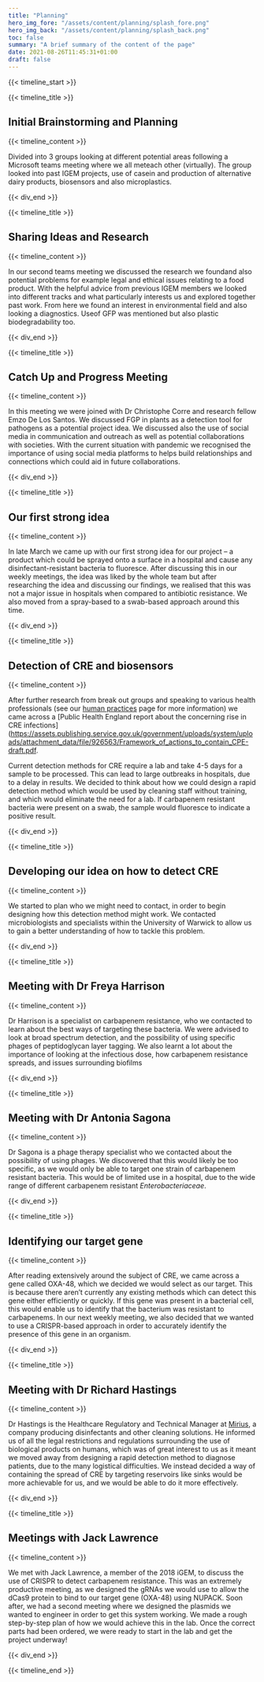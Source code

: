 ```yaml
---
title: "Planning"
hero_img_fore: "/assets/content/planning/splash_fore.png"
hero_img_back: "/assets/content/planning/splash_back.png"
toc: false
summary: "A brief summary of the content of the page"
date: 2021-08-26T11:45:31+01:00
draft: false
---
```


{{< timeline_start >}}

{{< timeline_title >}}

## Initial Brainstorming and Planning

{{< timeline_content >}}

Divided into 3 groups looking at different potential areas following a Microsoft
teams meeting where we all meteach other (virtually). The group looked into past
IGEM projects, use of casein and production of alternative dairy products,
biosensors and also microplastics.

{{< div_end >}}

{{< timeline_title >}}

## Sharing Ideas and Research

{{< timeline_content >}}

In our second teams meeting we discussed the research we foundand also potential
problems for example legal and ethical issues relating to a food product. With
the helpful advice from previous IGEM members we looked into different tracks
and what particularly interests us and explored together past work. From here we
found an interest in environmental field and also looking a diagnostics. Useof
GFP was mentioned but also plastic biodegradability too.

{{< div_end >}}

{{< timeline_title >}}

## Catch Up and Progress Meeting

{{< timeline_content >}}

In this meeting we were joined with Dr Christophe Corre and research fellow Emzo
De Los Santos. We discussed FGP in plants as a detection tool for pathogens as a
potential project idea. We discussed also the use of social media in
communication and outreach as well as potential collaborations with societies.
With the current situation with pandemic we recognised the importance of using
social media platforms to helps build relationships and connections which could
aid in future collaborations.

{{< div_end >}}

{{< timeline_title >}}

## Our first strong idea

{{< timeline_content >}}

In late March we came up with our first strong idea for our project – a product
which could be sprayed onto a surface in a hospital and cause any
disinfectant-resistant bacteria to fluoresce. After discussing this in our
weekly meetings, the idea was liked by the whole team but after researching the
idea and discussing our findings, we realised that this was not a major issue in
hospitals when compared to antibiotic resistance. We also moved from a
spray-based to a swab-based approach around this time.

{{< div_end >}}

{{< timeline_title >}}

## Detection of CRE and biosensors

{{< timeline_content >}}

After further research from break out groups and speaking to various health
professionals (see our [human practices](/Human_Practices) page for more
information) we came across a [Public Health England report about the concerning
rise in CRE infections](https://assets.publishing.service.gov.uk/government/uploads/system/uploads/attachment_data/file/926563/Framework_of_actions_to_contain_CPE-draft.pdf.

Current detection methods for CRE require a lab and take 4-5 days for a sample
to be processed. This can lead to large outbreaks in hospitals, due to a delay
in results. We decided to think about how we could design a rapid detection
method which would be used by cleaning staff without training, and which would
eliminate the need for a lab. If carbapenem resistant bacteria were present on a
swab, the sample would fluoresce to indicate a positive result.

{{< div_end >}}

{{< timeline_title >}}

## Developing our idea on how to detect CRE

{{< timeline_content >}}

We started to plan who we might need to contact, in order to begin designing how
this detection method might work. We contacted microbiologists and specialists
within the University of Warwick to allow us to gain a better understanding of
how to tackle this problem.

{{< div_end >}}

{{< timeline_title >}}

## Meeting with Dr Freya Harrison

{{< timeline_content >}}

Dr Harrison is a specialist on carbapenem resistance, who we contacted to learn
about the best ways of targeting these bacteria. We were advised to look at
broad spectrum detection, and the possibility of using specific phages of
peptidoglycan layer tagging. We also learnt a lot about the importance of
looking at the infectious dose, how carbapenem resistance spreads, and issues
surrounding biofilms

{{< div_end >}}

{{< timeline_title >}}

## Meeting with Dr Antonia Sagona

{{< timeline_content >}}

Dr Sagona is a phage therapy specialist who we contacted about the possibility
of using phages. We discovered that this would likely be too specific, as we
would only be able to target one strain of carbapenem resistant bacteria. This
would be of limited use in a hospital, due to the wide range of different
carbapenem resistant _Enterobacteriaceae_.

{{< div_end >}}

{{< timeline_title >}}

## Identifying our target gene

{{< timeline_content >}}

After reading extensively around the subject of CRE, we came across a gene
called OXA-48, which we decided we would select as our target. This is because
there aren’t currently any existing methods which can detect this gene either
efficiently or quickly. If this gene was present in a bacterial cell, this would
enable us to identify that the bacterium was resistant to carbapenems. In our
next weekly meeting, we also decided that we wanted to use a CRISPR-based
approach in order to accurately identify the presence of this gene in an
organism.

{{< div_end >}}

{{< timeline_title >}}

## Meeting with Dr Richard Hastings

{{< timeline_content >}}

Dr Hastings is the Healthcare Regulatory and Technical Manager at
[Mirius](https://www.mirius.com/), a company producing disinfectants and other
cleaning solutions. He informed us of all the legal restrictions and regulations
surrounding the use of biological products on humans, which was of great
interest to us as it meant we moved away from designing a rapid detection method
to diagnose patients, due to the many logistical difficulties. We instead
decided a way of containing the spread of CRE by targeting reservoirs like sinks
would be more achievable for us, and we would be able to do it more effectively.

{{< div_end >}}

{{< timeline_title >}}

## Meetings with Jack Lawrence

{{< timeline_content >}}

We met with Jack Lawrence, a member of the 2018 iGEM, to discuss the use of
CRISPR to detect carbapenem resistance. This was an extremely productive
meeting, as we designed the gRNAs we would use to allow the dCas9 protein to
bind to our target gene (OXA-48) using NUPACK. Soon after, we had a second
meeting where we designed the plasmids we wanted to engineer in order to get
this system working. We made a rough step-by-step plan of how we would achieve
this in the lab. Once the correct parts had been ordered, we were ready to start
in the lab and get the project underway!

{{< div_end >}}

{{< timeline_end >}}
